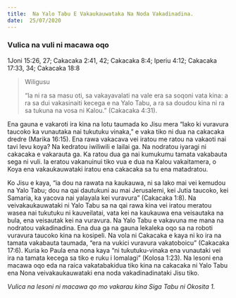 ```yaml
---
title:  Na Yalo Tabu E Vakaukauwataka Na Noda Vakadinadina.
date:  25/07/2020
---
```


### Vulica na vuli ni macawa oqo
1Joni 15:26, 27; Cakacaka 2:41, 42; Cakacaka 8:4; Iperiu 4:12; Cakacaka 17:33, 34; Cakacaka 18:8

> <p>Wiligusu</p>
> “Ia ni ra sa masu oti, sa vakayavalati na vale era sa soqoni vata kina: a ra sa dui vakasinaiti kecega e na Yalo Tabu, a ra sa doudou kina ni ra sa tukuna na vosa ni Kalou.” (Cakacaka 4:31).

Ena gauna e vakaroti ira kina na lotu taumada ko Jisu mera “lako ki vuravura taucoko ka vunautaka nai tukutuku vinaka,” e vaka tiko ni dua na cakacaka dredre (Marika 16:15). Ena rawa vakacava vei iratou me ratou na vakaoti nai tavi levu koya? Na kedratou iwiliwili e lailai ga. Na nodratou iyaragi ni cakacaka e vakarauta ga. Ka ratou dua ga nai kumukumu tamata vakabauta sega ni vuli. Ia eratou vakanuinui tiko vua e dua na Kalou vakaitamera, o Koya ena vakaukauwataki iratou ena cakacaka sa tu ena matadratou.

Ko Jisu e kaya, “ia dou na rawata na kaukauwa, ni sa lako mai vei kemudou na Yalo Tabu; dou na qai dautukuni au mai Jerusalemi, kei Jutia taucoko, kei Samaria, ka yacova nai yalayala kei vuravura” (Cakacaka 1:8). Na veivakaukauwataki ni Yalo Tabu sa na qai rawa kina vei iratou meratou wasea nai tukutuku ni kauveilatai, vata kei na kaukauwa ena veisautaka na bula, ena veisautak kei na vuravura. Na Yalo Tabu e vakavuna me mana na nodratou vakadinadina. Ena dua ga na gauna lekaleka oqo sa na roboti vuravura taucoko kina na kosipeli. Na vola ni Cakacaka e kaya ni ko ira na tamata vakabauta taumada, “era na vukici vuravura vakatoboicu” (Cakacaka 17:6). Kuria ko Paula ena nona kaya “ni tukutuku-vinaka ena vunautaki vei ira na tamata kecega sa tiko e ruku i lomalagi” (Kolosa 1:23). Na lesoni ena macawa oqo eda na raica vakatabakidua tiko kina na cakacaka ni Yalo Tabu ena Nona veivakaukauwataki ena noda vakadinadinataki Jisu tiko.

_Vulica na lesoni ni macawa qo mo vakarau kina Siga Tabu ni Okosita 1._